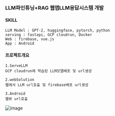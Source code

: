 ### LLM파인튜닝+RAG 웹앱LLM응답시스템 개발 
#### SKILL
```
LLM Model : GPT-2, huggingface, pytorch, python
serving : fastapi, GCP cloudrun, Docker
Web : firebase, vue.js 
App : Android 
```
#### 프로젝트개요
```
1.ServeLLM
GCP cloudrun에 학습된 LLM모델배포 및 url생성

2.webSolution
웹에서 LLM url호출 및 firebase배포 url생성

3.Android
웹뷰 url호출 
```
![image](https://github.com/user-attachments/assets/bceac084-4008-488c-aa41-3bc5eb6b55a2)





